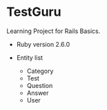 # TestGuru

Learning Project for Rails Basics. 

* Ruby version 2.6.0

* Entity list
  * Category
  * Test
  * Question
  * Answer
  * User